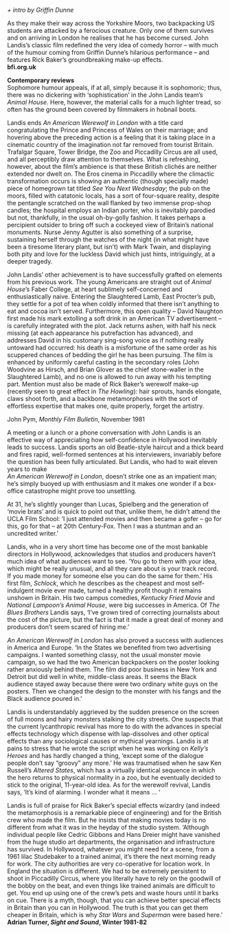 


_+ intro by Griffin Dunne_

As they make their way across the Yorkshire Moors, two backpacking US students are attacked by a ferocious creature. Only one of them survives and on arriving in London he realises that he has become cursed. John Landis’s classic film redefined the very idea of comedy horror – with much of the humour coming from Griffin Dunne’s hilarious performance – and features Rick Baker’s groundbreaking make-up effects.  
**bfi.org.uk**  

**Contemporary reviews**  
Sophomore humour appeals, if at all, simply because it is sophomoric; thus, there was no dickering with ‘sophistication’ in the John Landis team’s _Animal House_. Here, however, the material calls for a much lighter tread, so often has the ground been covered by filmmakers in hobnail boots.

Landis ends _An American Werewolf in London_ with a title card congratulating the Prince and Princess of Wales on their marriage; and hovering above the preceding action is a feeling that it is taking place in a cinematic country of the imagination not far removed from tourist Britain. Trafalgar Square, Tower Bridge, the Zoo and Piccadilly Circus are all used, and all perceptibly draw attention to themselves. What is refreshing, however, about the film’s ambience is that these British clichés are neither extended nor dwelt on. The Eros cinema in Piccadilly where the climactic transformation occurs is showing an authentic (though specially made) piece of homegrown tat titled _See You Next Wednesday_; the pub on the moors, filled with catatonic locals, has a sort of four-square reality, despite the pentangle scratched on the wall flanked by two immense prop-shop candles; the hospital employs an Indian porter, who is inevitably parodied but not, thankfully, in the usual oh-by-golly fashion. It takes perhaps a percipient outsider to bring off such a cockeyed view of Britain’s national monuments. Nurse Jenny Agutter is also something of a surprise, sustaining herself through the watches of the night (in what might have been a tiresome literary plant, but isn’t) with Mark Twain, and displaying both pity and love for the luckless David which just hints, intriguingly, at a deeper tragedy.

John Landis’ other achievement is to have successfully grafted on elements from his previous work. The young Americans are straight out of _Animal House_’s Faber College, at heart sublimely self-concerned and enthusiastically naive. Entering the Slaughtered Lamb, East Procter’s pub, they settle for a pot of tea when coldly informed that there isn’t anything to eat and cocoa isn’t served. Furthermore, this open quality – David Naughton first made his mark extolling a soft drink in an American TV advertisement – is carefully integrated with the plot. Jack returns ashen, with half his neck missing (at each appearance his putrefaction has advanced), and addresses David in his customary sing-song voice as if nothing really untoward had occurred: his death is a misfortune of the same order as his scuppered chances of bedding the girl he has been pursuing. The film is enhanced by uniformly careful casting in the secondary roles (John Woodvine as Hirsch, and Brian Glover as the chief stone-waller in the Slaughtered Lamb), and no one is allowed to run away with his tempting part. Mention must also be made of Rick Baker’s werewolf make-up (recently seen to great effect in _The Howling_): hair sprouts, hands elongate, claws shoot forth, and a backbone metamorphoses with the sort of effortless expertise that makes one, quite properly, forget the artistry.

John Pym, _Monthly Film Bulletin_, November 1981

A meeting or a lunch or a phone conversation with John Landis is an effective way of appreciating how self-confidence in Hollywood inevitably leads to success. Landis sports an old Beatle-style haircut and a thick beard and fires rapid, well-formed sentences at his interviewers, invariably before the question has been fully articulated. But Landis, who had to wait eleven years to make  
_An American Werewolf in London_, doesn’t strike one as an impatient man; he’s simply buoyed up with enthusiasm and it makes one wonder if a box-office catastrophe might prove too unsettling.

At 31, he’s slightly younger than Lucas, Spielberg and the generation of ‘movie brats’ and is quick to point out that, unlike them, he didn’t attend the UCLA Film School: ‘I just attended movies and then became a gofer – go for this, go for that – at 20th Century-Fox. Then I was a stuntman and an uncredited writer.’

Landis, who in a very short time has become one of the most bankable directors in Hollywood, acknowledges that studios and producers haven’t much idea of what audiences want to see. ‘You go to them with your idea, which might be really unusual, and all they care about is your track record. If you made money for someone else you can do the same for them.’ His first film, _Schlock_, which he describes as the cheapest and most self-indulgent movie ever made, turned a healthy profit though it remains unshown in Britain. His two campus comedies, _Kentucky Fried Movie_ and _National Lampoon’s Animal House_, were big successes in America. Of _The Blues Brothers_ Landis says, ‘I’ve grown tired of correcting journalists about the cost of the picture, but the fact is that it made a great deal of money and producers don’t seem scared of hiring me.’

_An American Werewolf in London_ has also proved a success with audiences in America and Europe. ‘In the States we benefited from two advertising campaigns. I wanted something classy, not the usual monster movie campaign, so we had the two American backpackers on the poster looking rather anxiously behind them. The film did poor business in New York and Detroit but did well in white, middle-class areas. It seems the Black audience stayed away because there were two ordinary white guys on the posters. Then we changed the design to the monster with his fangs and the Black audience poured in.’

Landis is understandably aggrieved by the sudden presence on the screen of full moons and hairy monsters stalking the city streets. One suspects that the current lycanthropic revival has more to do with the advances in special effects technology which dispense with lap-dissolves and other optical effects than any sociological causes or mythical yearnings. Landis is at pains to stress that he wrote the script when he was working on _Kelly’s Heroes_ and has hardly changed a thing, ‘except some of the dialogue people don’t say “groovy” any more.’ He was traumatised when he saw Ken Russell’s _Altered States_, which has a virtually identical sequence in which the hero returns to physical normality in a zoo, but he eventually decided to stick to the original, 11-year-old idea. As for the werewolf revival, Landis says, ‘It’s kind of alarming. I wonder what it means ... ‘

Landis is full of praise for Rick Baker’s special effects wizardry (and indeed the metamorphosis is a remarkable piece of engineering) and for the British crew who made the film. But he insists that making movies today is no different from what it was in the heyday of the studio system. ‘Although individual people like Cedric Gibbons and Hans Dreier might have vanished from the huge studio art departments, the organisation and infrastructure has survived. In Hollywood, whatever you might need for a scene, from a 1961 lilac Studebaker to a trained animal, it’s there the next morning ready for work. The city authorities are very co-operative for location work. In England the situation is different. We had to be extremely persistent to shoot in Piccadilly Circus, where you literally have to rely on the goodwill of the bobby on the beat, and even things like trained animals are difficult to get. You end up using one of the crew’s pets and waste hours until it barks on cue. There is a myth, though, that you can achieve better special effects in Britain than you can in Hollywood. The truth is that you can get them cheaper in Britain, which is why _Star Wars_ and _Superman_ were based here.’  
**Adrian Turner, _Sight and Sound_, Winter 1981-82**  
<br>
<!--stackedit_data:
eyJoaXN0b3J5IjpbOTIyOTcxMzI0XX0=
-->